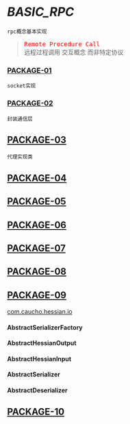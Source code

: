 # *BASIC_RPC*
    rpc概念基本实现
    
> <kbd><font color=red>Remote Procedure Call</font> </kbd>  
> 远程过程调用 交互概念 而非特定协议



### [PACKAGE-01](./rpc/src/main/java/com/mrz/rpc/rpc01) 
    socket实现    
### [PACKAGE-02](./rpc/src/main/java/com/mrz/rpc/rpc02)
    封装通信层
## [PACKAGE-03](./rpc/src/main/java/com/mrz/rpc/rpc03)
    代理实现类
## [PACKAGE-04](./rpc/src/main/java/com/mrz/rpc/rpc04)

## [PACKAGE-05](./rpc/src/main/java/com/mrz/rpc/rpc05)

## [PACKAGE-06](./rpc/src/main/java/com/mrz/rpc/rpc06)

## [PACKAGE-07](./rpc/src/main/java/com/mrz/rpc/rpc07)
## [PACKAGE-08](./rpc/src/main/java/com/mrz/rpc/rpc08)
## [PACKAGE-09](./rpc/src/main/java/com/mrz/rpc/rpc09)
[com.caucho.hessian.io](jetbrains://idea/navigate/reference?project=basic_rpc&fqn=com.caucho.hessian.io)
#### AbstractSerializerFactory 
#### AbstractHessianOutput
#### AbstractHessianInput
#### AbstractSerializer
#### AbstractDeserializer

## [PACKAGE-10](./rpc/src/main/java/com/mrz/rpc/rpc10)



    
